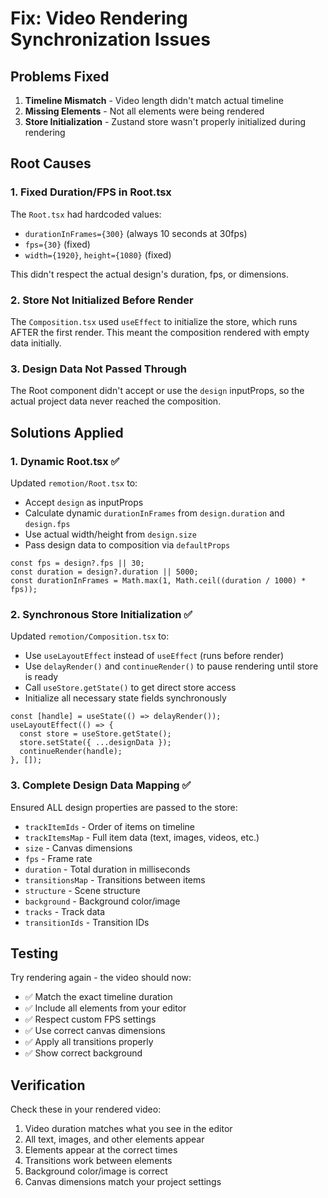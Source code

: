 # Fix: Video Rendering Synchronization Issues

## Problems Fixed

1. **Timeline Mismatch** - Video length didn't match actual timeline
2. **Missing Elements** - Not all elements were being rendered
3. **Store Initialization** - Zustand store wasn't properly initialized during rendering

## Root Causes

### 1. Fixed Duration/FPS in Root.tsx
The `Root.tsx` had hardcoded values:
- `durationInFrames={300}` (always 10 seconds at 30fps)
- `fps={30}` (fixed)
- `width={1920}`, `height={1080}` (fixed)

This didn't respect the actual design's duration, fps, or dimensions.

### 2. Store Not Initialized Before Render
The `Composition.tsx` used `useEffect` to initialize the store, which runs AFTER the first render. This meant the composition rendered with empty data initially.

### 3. Design Data Not Passed Through
The Root component didn't accept or use the `design` inputProps, so the actual project data never reached the composition.

## Solutions Applied

### 1. Dynamic Root.tsx ✅
Updated `remotion/Root.tsx` to:
- Accept `design` as inputProps
- Calculate dynamic `durationInFrames` from `design.duration` and `design.fps`
- Use actual width/height from `design.size`
- Pass design data to composition via `defaultProps`

```tsx
const fps = design?.fps || 30;
const duration = design?.duration || 5000;
const durationInFrames = Math.max(1, Math.ceil((duration / 1000) * fps));
```

### 2. Synchronous Store Initialization ✅
Updated `remotion/Composition.tsx` to:
- Use `useLayoutEffect` instead of `useEffect` (runs before render)
- Use `delayRender()` and `continueRender()` to pause rendering until store is ready
- Call `useStore.getState()` to get direct store access
- Initialize all necessary state fields synchronously

```tsx
const [handle] = useState(() => delayRender());
useLayoutEffect(() => {
  const store = useStore.getState();
  store.setState({ ...designData });
  continueRender(handle);
}, []);
```

### 3. Complete Design Data Mapping ✅
Ensured ALL design properties are passed to the store:
- `trackItemIds` - Order of items on timeline
- `trackItemsMap` - Full item data (text, images, videos, etc.)
- `size` - Canvas dimensions
- `fps` - Frame rate
- `duration` - Total duration in milliseconds
- `transitionsMap` - Transitions between items
- `structure` - Scene structure
- `background` - Background color/image
- `tracks` - Track data
- `transitionIds` - Transition IDs

## Testing

Try rendering again - the video should now:
- ✅ Match the exact timeline duration
- ✅ Include all elements from your editor
- ✅ Respect custom FPS settings
- ✅ Use correct canvas dimensions
- ✅ Apply all transitions properly
- ✅ Show correct background

## Verification

Check these in your rendered video:
1. Video duration matches what you see in the editor
2. All text, images, and other elements appear
3. Elements appear at the correct times
4. Transitions work between elements
5. Background color/image is correct
6. Canvas dimensions match your project settings
